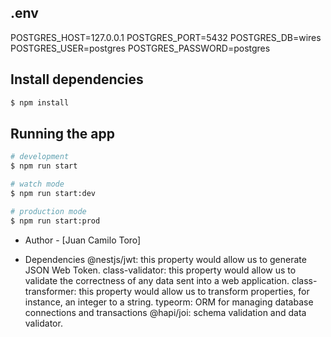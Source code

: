 ## .env
POSTGRES_HOST=127.0.0.1
POSTGRES_PORT=5432
POSTGRES_DB=wires
POSTGRES_USER=postgres
POSTGRES_PASSWORD=postgres

## Install dependencies

```bash
$ npm install
```

## Running the app
```bash
# development
$ npm run start

# watch mode
$ npm run start:dev

# production mode
$ npm run start:prod
```

- Author - [Juan Camilo Toro]

- Dependencies
@nestjs/jwt: this property would allow us to generate JSON Web Token.
class-validator: this property would allow us to validate the correctness of any data sent into a web application.
class-transformer: this property would allow us to transform properties, for instance, an integer to a string.
typeorm: ORM for managing database connections and transactions
@hapi/joi: schema validation and data validator.
